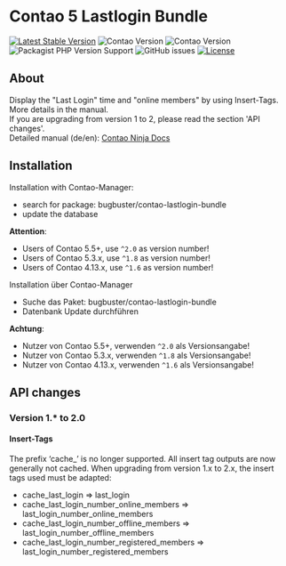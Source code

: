 # Contao 5 Lastlogin Bundle

[![Latest Stable Version](https://poser.pugx.org/bugbuster/contao-lastlogin-bundle/v/stable.svg)](https://packagist.org/packages/bugbuster/contao-lastlogin-bundle)
![Contao Version](https://img.shields.io/badge/Contao-5.3-orange) ![Contao Version](https://img.shields.io/badge/Contao-4.13-orange)
![Packagist PHP Version Support](https://img.shields.io/packagist/php-v/bugbuster/contao-lastlogin-bundle)
![GitHub issues](https://img.shields.io/github/issues/BugBuster1701/contao-lastlogin-bundle)
[![License](https://poser.pugx.org/bugbuster/contao-lastlogin-bundle/license.svg)](https://packagist.org/packages/bugbuster/contao-lastlogin-bundle)


## About

Display the "Last Login" time and "online members" by using Insert-Tags. More details in the manual.<br>
If you are upgrading from version 1 to 2, please read the section 'API changes'.<br>
Detailed manual (de/en): [Contao Ninja Docs](https://docs.contao.ninja/books/user-guide_lastlogin)

## Installation

Installation with Contao-Manager: 
* search for package: bugbuster/contao-lastlogin-bundle
* update the database

__Attention__: 
* Users of Contao 5.5+, use `^2.0` as version number! 
* Users of Contao 5.3.x, use `^1.8` as version number! 
* Users of Contao 4.13.x, use `^1.6` as version number! 


Installation über Contao-Manager

* Suche das Paket: bugbuster/contao-lastlogin-bundle
* Datenbank Update durchführen

__Achtung__: 
* Nutzer von Contao 5.5+, verwenden `^2.0` als Versionsangabe!
* Nutzer von Contao 5.3.x, verwenden `^1.8` als Versionsangabe!
* Nutzer von Contao 4.13.x, verwenden `^1.6` als Versionsangabe!

## API changes

### Version 1.* to 2.0

#### Insert-Tags
The prefix ‘cache_’ is no longer supported. All insert tag outputs are now generally not cached.
When upgrading from version 1.x to 2.x, the insert tags used must be adapted:
- cache_last_login => last_login
- cache_last_login_number_online_members => last_login_number_online_members
- cache_last_login_number_offline_members => last_login_number_offline_members
- cache_last_login_number_registered_members => last_login_number_registered_members
